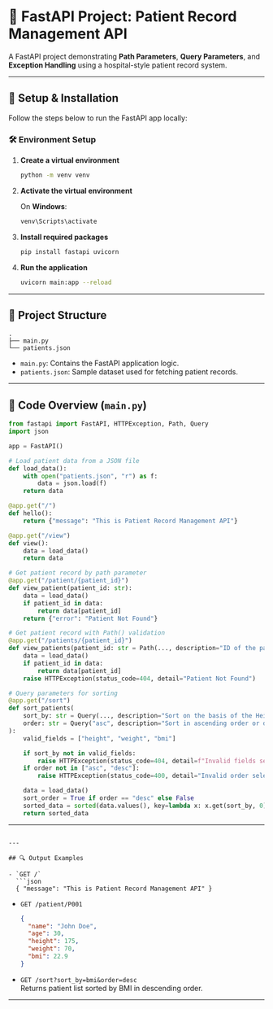 # 🏥 FastAPI Project: Patient Record Management API

A FastAPI project demonstrating **Path Parameters**, **Query Parameters**, and **Exception Handling** using a hospital-style patient record system.

---

## 🚀 Setup & Installation

Follow the steps below to run the FastAPI app locally:

### 🛠️ Environment Setup

1. **Create a virtual environment**

   ```bash
   python -m venv venv
   ```

2. **Activate the virtual environment**

   On **Windows**:

   ```bash
   venv\Scripts\activate
   ```

3. **Install required packages**

   ```bash
   pip install fastapi uvicorn
   ```

4. **Run the application**

   ```bash
   uvicorn main:app --reload
   ```

---

## 📂 Project Structure

```
.
├── main.py
└── patients.json
```

- `main.py`: Contains the FastAPI application logic.
- `patients.json`: Sample dataset used for fetching patient records.

---

## 📄 Code Overview (`main.py`)

```python
from fastapi import FastAPI, HTTPException, Path, Query
import json

app = FastAPI()

# Load patient data from a JSON file
def load_data():
    with open("patients.json", "r") as f:
        data = json.load(f)
    return data

@app.get("/")
def hello():
    return {"message": "This is Patient Record Management API"}

@app.get("/view")
def view():
    data = load_data()
    return data

# Get patient record by path parameter
@app.get("/patient/{patient_id}")
def view_patient(patient_id: str):
    data = load_data()
    if patient_id in data:
        return data[patient_id]
    return {"error": "Patient Not Found"}

# Get patient record with Path() validation
@app.get("/patients/{patient_id}")
def view_patients(patient_id: str = Path(..., description="ID of the patients in DB", example="P001")):
    data = load_data()
    if patient_id in data:
        return data[patient_id]
    raise HTTPException(status_code=404, detail="Patient Not Found")

# Query parameters for sorting
@app.get("/sort")
def sort_patients(
    sort_by: str = Query(..., description="Sort on the basis of the Height, Weight, BMI"),
    order: str = Query("asc", description="Sort in ascending order or descending order")
):
    valid_fields = ["height", "weight", "bmi"]

    if sort_by not in valid_fields:
        raise HTTPException(status_code=404, detail=f"Invalid fields selected from {valid_fields}")
    if order not in ["asc", "desc"]:
        raise HTTPException(status_code=400, detail="Invalid order selected between asc and desc")

    data = load_data()
    sort_order = True if order == "desc" else False
    sorted_data = sorted(data.values(), key=lambda x: x.get(sort_by, 0), reverse=sort_order)
    return sorted_data
```

---


```

---

## 🔍 Output Examples

- `GET /`  
  ```json
  { "message": "This is Patient Record Management API" }
  ```

- `GET /patient/P001`  
  ```json
  {
    "name": "John Doe",
    "age": 30,
    "height": 175,
    "weight": 70,
    "bmi": 22.9
  }
  ```

- `GET /sort?sort_by=bmi&order=desc`  
  Returns patient list sorted by BMI in descending order.

---
